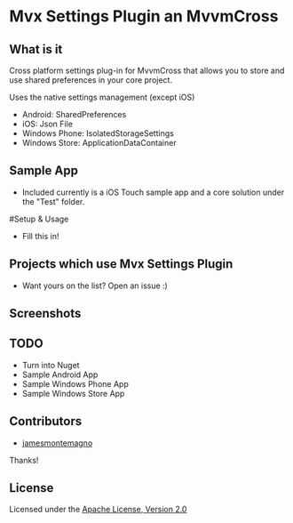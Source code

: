 Mvx Settings Plugin an MvvmCross
===================

## What is it
Cross platform settings plug-in for MvvmCross that allows you to store and use shared preferences in your core project.

Uses the native settings management (except iOS)
* Android: SharedPreferences
* iOS: Json File
* Windows Phone: IsolatedStorageSettings
* Windows Store: ApplicationDataContainer

## Sample App
* Included currently is a iOS Touch sample app and a core solution under the "Test" folder.

#Setup & Usage
* Fill this in!



## Projects which use Mvx Settings Plugin

* Want yours on the list? Open an issue :)

## Screenshots


## TODO
* Turn into Nuget
* Sample Android App
* Sample Windows Phone App
* Sample Windows Store App

## Contributors
* [jamesmontemagno](https://github.com/jamesmontemagno)

Thanks!

## License
Licensed under the [Apache License, Version 2.0](http://www.apache.org/licenses/LICENSE-2.0.html)
